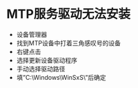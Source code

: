 # MTP服务驱动无法安装

-   设备管理器
-   找到MTP设备中打着三角感叹号的设备
-   右键点击
-   选择更新设备驱动程序
-   手动选择驱动路径
-   填”C:\Windows\WinSxS\”后确定